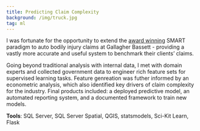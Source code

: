 ```yaml
---
title: Predicting Claim Complexity
background: /img/truck.jpg 
tag: ml
---
```

I was fortunate for the opportunity to extend the [award winning](https://www.businessinsurance.com/article/20181104/NEWS08/912324896/Business-Insurance-2018-Innovation-Awards-SMART-Benchmark-Gallagher-Bassett) SMART paradigm to auto bodily injury claims at Gallagher Bassett - providing a vastly more accurate and useful system to benchmark their clients’ claims. 

Going beyond traditional analysis with internal data, I met with domain experts and collected government data to engineer rich feature sets for supervised learning tasks. Feature genreation was futher informed by an econometric analysis, which also identified key drivers of claim complexity for the industry. Final products included: a deployed predictive model, an automated reporting system, and a documented framework to train new models. 

**Tools**: SQL Server, SQL Server Spatial, QGIS, statsmodels, Sci-Kit Learn, Flask
